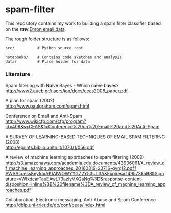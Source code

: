 # spam-filter
This repository contains my work to building a spam filter classifier based on the ***raw*** [Enron email data](http://www2.aueb.gr/users/ion/data/enron-spam/).

The rough folder structure is as follows:

```
src/          # Python source root

notebooks/    # Contains code sketches and analysis
data/         # Place holder for data
```

### Literature

Spam filtering with Naive Bayes - Which naive bayes?<br>
http://www2.aueb.gr/users/ion/docs/ceas2006_paper.pdf

A plan for spam (2002)<br>
http://www.paulgraham.com/spam.html

Conference on Email and Anti-Spam<br>
http://www.wikicfp.com/cfp/program?id=409&s=CEAS&f=Conference%20on%20Email%20and%20Anti-Spam

A SURVEY OF LEARNING-BASED TECHNIQUES OF EMAIL SPAM FILTERING (2008)<br>
http://eprints.biblio.unitn.it/1070/1/056.pdf

A review of machine learning approaches to spam filtering (2009)<br>
http://s3.amazonaws.com/academia.edu.documents/43906061/A_review_of_machine_learning_approaches_20160319-23716-gvrql2.pdf?AWSAccessKeyId=AKIAIWOWYYGZ2Y53UL3A&Expires=1495736598&Signature=vWIxdearTauEAwL73azIyVXQaNg%3D&response-content-disposition=inline%3B%20filename%3DA_review_of_machine_learning_approaches.pdf

Collaboration, Electronic messaging, Anti-Abuse and Spam Conference<br>
http://dblp.uni-trier.de/db/conf/ceas/index.html
